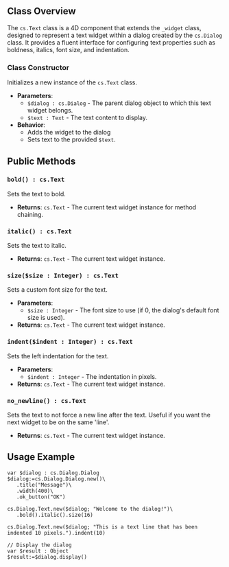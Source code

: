 ## Class Overview

The `cs.Text` class is a 4D component that extends the `_widget` class, designed to represent a text widget within a dialog created by the `cs.Dialog` class. It provides a fluent interface for configuring text properties such as boldness, italics, font size, and indentation.

### Class Constructor
Initializes a new instance of the `cs.Text` class.
- **Parameters**:
  - `$dialog : cs.Dialog` - The parent dialog object to which this text widget belongs.
  - `$text : Text` - The text content to display.
- **Behavior**:
  - Adds the widget to the dialog
  - Sets text to the provided `$text`.
  
## Public Methods

### `bold() : cs.Text`
Sets the text to bold.
- **Returns**: `cs.Text` - The current text widget instance for method chaining.

### `italic() : cs.Text`
Sets the text to italic.
- **Returns**: `cs.Text` - The current text widget instance.

### `size($size : Integer) : cs.Text`
Sets a custom font size for the text.
- **Parameters**:
  - `$size : Integer` - The font size to use (if 0, the dialog's default font size is used).
- **Returns**: `cs.Text` - The current text widget instance.

### `indent($indent : Integer) : cs.Text`
Sets the left indentation for the text.
- **Parameters**:
  - `$indent : Integer` - The indentation in pixels.
- **Returns**: `cs.Text` - The current text widget instance.

### `no_newline() : cs.Text`
Sets the text to not force a new line after the text. Useful if you want the next widget to be on the same 'line'.
- **Returns**: `cs.Text` - The current text widget instance.

## Usage Example
```4d
var $dialog : cs.Dialog.Dialog
$dialog:=cs.Dialog.Dialog.new()\
   .title("Message")\
   .width(400)\
   .ok_button("OK")

cs.Dialog.Text.new($dialog; "Welcome to the dialog!")\
   .bold().italic().size(16)

cs.Dialog.Text.new($dialog; "This is a text line that has been indented 10 pixels.").indent(10)

// Display the dialog
var $result : Object
$result:=$dialog.display()
```
